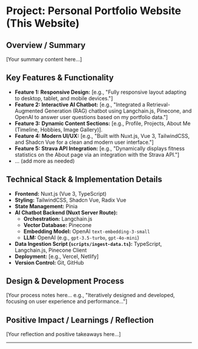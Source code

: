 # Project: Personal Portfolio Website (This Website)

<!-- 
This template helps structure your portfolio information for the AI chatbot.
-->

## Overview / Summary

<!-- 
Provide a brief overview of this portfolio project itself.
Example: "This personal portfolio website was developed to showcase my skills, projects, and experiences in an interactive and engaging way. It incorporates a RAG-based AI chatbot to answer questions about my profile."
-->

[Your summary content here...]

## Key Features & Functionality

<!--
List the key features of your portfolio website.
-->

*   **Feature 1: Responsive Design:** [e.g., "Fully responsive layout adapting to desktop, tablet, and mobile devices."]
*   **Feature 2: Interactive AI Chatbot:** [e.g., "Integrated a Retrieval-Augmented Generation (RAG) chatbot using Langchain.js, Pinecone, and OpenAI to answer user questions based on my portfolio data."]
*   **Feature 3: Dynamic Content Sections:** [e.g., Profile, Projects, About Me (Timeline, Hobbies, Image Gallery)].
*   **Feature 4: Modern UI/UX:** [e.g., "Built with Nuxt.js, Vue 3, TailwindCSS, and Shadcn Vue for a clean and modern user interface."]
*   **Feature 5: Strava API Integration:** [e.g., "Dynamically displays fitness statistics on the About page via an integration with the Strava API."]
*   ... (add more as needed)

## Technical Stack & Implementation Details

<!--
List the key technologies and implementation details.
-->

*   **Frontend:** Nuxt.js (Vue 3, TypeScript)
*   **Styling:** TailwindCSS, Shadcn Vue, Radix Vue
*   **State Management:** Pinia
*   **AI Chatbot Backend (Nuxt Server Route):**
    *   **Orchestration:** Langchain.js
    *   **Vector Database:** Pinecone
    *   **Embedding Model:** OpenAI `text-embedding-3-small`
    *   **LLM:** OpenAI (e.g., `gpt-3.5-turbo`, `gpt-4o-mini`)
*   **Data Ingestion Script (`scripts/ingest-data.ts`):** TypeScript, Langchain.js, Pinecone Client
*   **Deployment:** [e.g., Vercel, Netlify]
*   **Version Control:** Git, GitHub

## Design & Development Process

<!--
Briefly describe your process if notable.
-->

[Your process notes here... e.g., "Iteratively designed and developed, focusing on user experience and performance..."]

## Positive Impact / Learnings / Reflection

<!--
Reflect on building this portfolio.
Example: "Developing this portfolio was a significant learning experience, particularly in implementing a RAG system and working with modern frontend technologies. It serves as a practical demonstration of my full-stack capabilities."
-->

[Your reflection and positive takeaways here...]

--- 